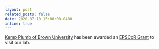 ```yaml
---
layout: post
related_posts: false
date: 2020-07-10 15:00:00-0400
inline: true
---
```


[Kemp Plumb of Brown University](https://vivo.brown.edu/display/kplumb) has been awarded an [EPSCoR Grant](https://www.energy.gov/articles/us-department-energy-announces-21-million-research-epscor-states) to visit our lab.
